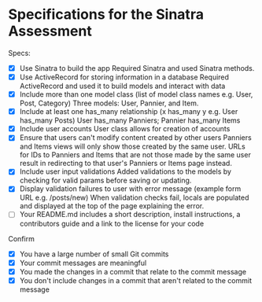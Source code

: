 # Specifications for the Sinatra Assessment

Specs:
- [x] Use Sinatra to build the app
Required Sinatra and used Sinatra methods.
- [x] Use ActiveRecord for storing information in a database
Required ActiveRecord and used it to build models and interact with data
- [x] Include more than one model class (list of model class names e.g. User, Post, Category)
Three models: User, Pannier, and Item.
- [x] Include at least one has_many relationship (x has_many y e.g. User has_many Posts)
User has_many Panniers; Pannier has_many Items
- [x] Include user accounts
User class allows for creation of accounts
- [x] Ensure that users can't modify content created by other users
Panniers and Items views will only show those created by the same user. URLs for IDs to Panniers and Items that are not those made by the same user result in redirecting to that user's Panniers or Items page instead.
- [x] Include user input validations
Added validations to the models by checking for valid params before saving or updating.
- [x] Display validation failures to user with error message (example form URL e.g. /posts/new)
When validation checks fail, locals are populated and displayed at the top of the page explaining the error.
- [ ] Your README.md includes a short description, install instructions, a contributors guide and a link to the license for your code

Confirm
- [x] You have a large number of small Git commits
- [x] Your commit messages are meaningful
- [x] You made the changes in a commit that relate to the commit message
- [x] You don't include changes in a commit that aren't related to the commit message
